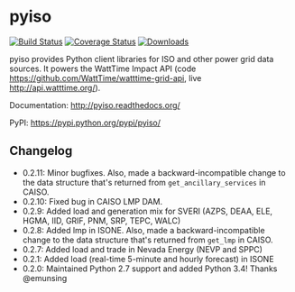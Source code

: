 pyiso
============

[![Build Status](https://travis-ci.org/WattTime/pyiso.svg?branch=master)](https://travis-ci.org/WattTime/pyiso)
[![Coverage Status](https://coveralls.io/repos/WattTime/pyiso/badge.png?branch=master)](https://coveralls.io/r/WattTime/pyiso?branch=master)
[![Downloads](https://pypip.in/download/pyiso/badge.png)](https://pypi.python.org/pypi/pyiso/)

pyiso provides Python client libraries for ISO and other power grid data sources.
It powers the WattTime Impact API (code https://github.com/WattTime/watttime-grid-api, live http://api.watttime.org/).

Documentation: http://pyiso.readthedocs.org/

PyPI: https://pypi.python.org/pypi/pyiso/


Changelog
---------
* 0.2.11: Minor bugfixes. Also, made a backward-incompatible change to the data structure that's returned from `get_ancillary_services` in CAISO.
* 0.2.10: Fixed bug in CAISO LMP DAM.
* 0.2.9: Added load and generation mix for SVERI (AZPS, DEAA, ELE, HGMA, IID, GRIF, PNM, SRP, TEPC, WALC)
* 0.2.8: Added lmp in ISONE. Also, made a backward-incompatible change to the data structure that's returned from `get_lmp` in CAISO.
* 0.2.7: Added load and trade in Nevada Energy (NEVP and SPPC)
* 0.2.1: Added load (real-time 5-minute and hourly forecast) in ISONE
* 0.2.0: Maintained Python 2.7 support and added Python 3.4! Thanks @emunsing
